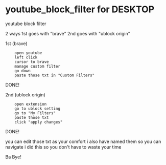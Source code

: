 # youtube_block_filter for DESKTOP
youtube block filter

2 ways
1st goes with "brave"
2nd goes with "ublock origin"

1st (brave)

        open youtube
        left click
        cursor to brave 
        manage custom filter
        go down
        paste those txt in "Custom Filters"
  DONE!
  
  
  
2nd (ublock origin)

        open extension
        go to ublock setting
        go to "My Filters"
        paste those txt
        click "apply changes"
  DONE!
  
  
you can edit those txt as your comfort
i also have named them so you can navigate
i did this so you don't have to waste your time


Ba Bye!
